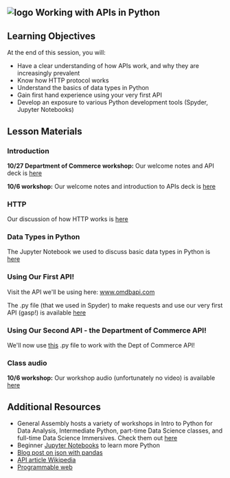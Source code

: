## ![logo](https://ga-dash.s3.amazonaws.com/production/assets/logo-9f88ae6c9c3871690e33280fcf557f33.png) Working with APIs in Python

## Learning Objectives

At the end of this session, you will:
- Have a clear understanding of how APIs work, and why they are increasingly prevalent
- Know how HTTP protocol works
- Understand the basics of data types in Python
- Gain first hand experience using your very first API
- Develop an exposure to various Python development tools (Spyder, Jupyter Notebooks)

## Lesson Materials

### Introduction

**10/27 Department of Commerce workshop:** Our welcome notes and API deck is [here](https://github.com/josephofiowa/GA-DSI/blob/master/intro-to-apis-python/assets/slides/intro-to-apis-in-python-dept-of-commerce.pdf)

**10/6 workshop:** Our welcome notes and introduction to APIs deck is [here](https://github.com/josephofiowa/GA-DSI/blob/master/intro-to-apis-python/assets/slides/intro-to-apis-in-python.pdf)

### HTTP

Our discussion of how HTTP works is [here](https://github.com/josephofiowa/GA-DSI/blob/master/intro-to-apis-python/HTTP-protocol.md)

### Data Types in Python

The Jupyter Notebook we used to discuss basic data types in Python is [here](https://github.com/josephofiowa/GA-DSI/blob/master/intro-to-apis-python/code/Intro.ipynb)

### Using Our First API!

Visit the API we'll be using here: www.omdbapi.com

The .py file (that we used in Spyder) to make requests and use our very first API (gasp!) is available [here](https://github.com/josephofiowa/GA-DSI/blob/master/intro-to-apis-python/code/api-usage-example.py)

### Using Our Second API - the Department of Commerce API!

We'll now use [this]() .py file to work with the Dept of Commerce API!


### Class audio


**10/6 workshop:** Our workshop audio (unfortunately no video) is available [here](https://www.youtube.com/watch?v=uXB8NReKRrA)


## Additional Resources

- General Assembly hosts a variety of workshops in Intro to Python for Data Analysis, Intermediate Python, part-time Data Science classes, and full-time Data Science Immersives. Check them out [here](https://generalassemb.ly/education/)
- Beginner [Jupyter Notebooks](https://github.com/jdwittenauer/ipython-notebooks) to learn more Python
- [Blog post on json with pandas](https://www.dataquest.io/blog/using-json-data-in-pandas/)
- [API article Wikipedia](https://en.wikipedia.org/wiki/Application_programming_interface)
- [Programmable web](http://www.programmableweb.com/)
